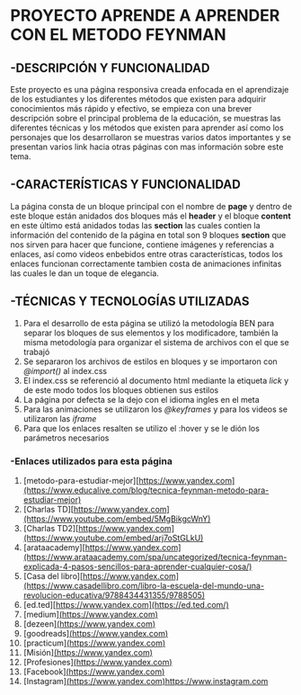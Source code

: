 # PROYECTO APRENDE A APRENDER CON EL METODO FEYNMAN

## -DESCRIPCIÓN Y FUNCIONALIDAD

Este proyecto es una página responsiva creada enfocada en el aprendizaje de los estudiantes y los diferentes métodos que existen  para adquirir conocimientos más rápido y efectivo, se empieza con una brever descripción sobre el principal problema de la educación, se muestras las diferentes técnicas y los métodos que existen para aprender así como los personajes que los desarrollaron se muestras varios datos importantes y se presentan varios link hacia otras páginas con mas información sobre este tema.

## -CARACTERÍSTICAS Y FUNCIONALIDAD

La página consta de un bloque principal con el nombre de **page** y dentro de este bloque están anidados dos bloques más el **header** y el bloque **content**
en este último está anidados todas las **section** las cuales contien la información del contenido de la página en total son 9 bloques **section**
que nos sirven para hacer que funcione, contiene imágenes y referencias a enlaces, así como videos enbebidos entre otras características, todos los enlaces funcionan correctamente 
tambien costa de animaciones infinitas las cuales le dan un toque de elegancia.

## -TÉCNICAS Y TECNOLOGÍAS UTILIZADAS 
1. Para el desarrollo de esta página se utilizó la metodología BEN para separar los bloques de sus elementos y los modificadore, también la misma metodología para organizar el sistema de archivos con el que se trabajó
2. Se separaron los archivos de estilos en bloques y se importaron con *@import()* al index.css
3. El index.css se referenció al documento html mediante la etiqueta *lick* y de este modo todos los bloques obtienen sus estilos
4. La página por defecta se la dejo con el idioma ingles en el meta
5. Para las animaciones se utilizaron los *@keyframes* y para los videos se utilizaron las *iframe*
6. Para que los enlaces resalten se utilizo el :hover y se le dión los parámetros necesarios

### -Enlaces utilizados para esta página
1. [metodo-para-estudiar-mejor][https://www.yandex.com](https://www.educalive.com/blog/tecnica-feynman-metodo-para-estudiar-mejor)
2. [Charlas TD][https://www.yandex.com](https://www.youtube.com/embed/5MgBikgcWnY)
3. [Charlas TD2][https://www.yandex.com](https://www.youtube.com/embed/arj7oStGLkU)
4. [arataacademy][https://www.yandex.com](https://www.arataacademy.com/spa/uncategorized/tecnica-feynman-explicada-4-pasos-sencillos-para-aprender-cualquier-cosa/)
5. [Casa del libro][https://www.yandex.com](https://www.casadellibro.com/libro-la-escuela-del-mundo-una-revolucion-educativa/9788434431355/9788505)
6. [ed.ted][https://www.yandex.com](https://ed.ted.com/)
7. [medium][(https://www.yandex.com)](https://medium.com/)
8. [dezeen][(https://www.yandex.com)](https://www.dezeen.com/)
9. [goodreads][(https://www.yandex.com)](https://www.goodreads.com/)
10. [practicum][(https://www.yandex.com)](https://practicum.com/es-ecu/)
11. [Misión][(https://www.yandex.com)](https://concrete-web-bad.notion.site/Misi-n-y-Valores-ff85660c8b9c4f638246fbb971cece50)
12. [Profesiones][(https://www.yandex.com)](https://practicum.com/es-ecu/#professions)
13. [Facebook][(https://www.yandex.com)](https://www.facebook.com/)
14. [Instagram][(https://www.yandex.com)](https://www.instagram.com)https://www.instagram.com
